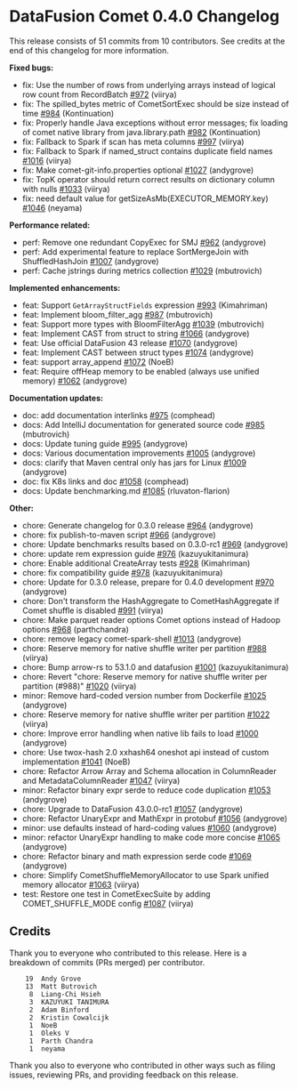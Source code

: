 <!--
Licensed to the Apache Software Foundation (ASF) under one
or more contributor license agreements.  See the NOTICE file
distributed with this work for additional information
regarding copyright ownership.  The ASF licenses this file
to you under the Apache License, Version 2.0 (the
"License"); you may not use this file except in compliance
with the License.  You may obtain a copy of the License at

  http://www.apache.org/licenses/LICENSE-2.0

Unless required by applicable law or agreed to in writing,
software distributed under the License is distributed on an
"AS IS" BASIS, WITHOUT WARRANTIES OR CONDITIONS OF ANY
KIND, either express or implied.  See the License for the
specific language governing permissions and limitations
under the License.
-->

# DataFusion Comet 0.4.0 Changelog

This release consists of 51 commits from 10 contributors. See credits at the end of this changelog for more information.

**Fixed bugs:**

- fix: Use the number of rows from underlying arrays instead of logical row count from RecordBatch [#972](https://github.com/apache/datafusion-comet/pull/972) (viirya)
- fix: The spilled_bytes metric of CometSortExec should be size instead of time [#984](https://github.com/apache/datafusion-comet/pull/984) (Kontinuation)
- fix: Properly handle Java exceptions without error messages; fix loading of comet native library from java.library.path [#982](https://github.com/apache/datafusion-comet/pull/982) (Kontinuation)
- fix: Fallback to Spark if scan has meta columns [#997](https://github.com/apache/datafusion-comet/pull/997) (viirya)
- fix: Fallback to Spark if named_struct contains duplicate field names [#1016](https://github.com/apache/datafusion-comet/pull/1016) (viirya)
- fix: Make comet-git-info.properties optional [#1027](https://github.com/apache/datafusion-comet/pull/1027) (andygrove)
- fix: TopK operator should return correct results on dictionary column with nulls [#1033](https://github.com/apache/datafusion-comet/pull/1033) (viirya)
- fix: need default value for getSizeAsMb(EXECUTOR_MEMORY.key) [#1046](https://github.com/apache/datafusion-comet/pull/1046) (neyama)

**Performance related:**

- perf: Remove one redundant CopyExec for SMJ [#962](https://github.com/apache/datafusion-comet/pull/962) (andygrove)
- perf: Add experimental feature to replace SortMergeJoin with ShuffledHashJoin [#1007](https://github.com/apache/datafusion-comet/pull/1007) (andygrove)
- perf: Cache jstrings during metrics collection [#1029](https://github.com/apache/datafusion-comet/pull/1029) (mbutrovich)

**Implemented enhancements:**

- feat: Support `GetArrayStructFields` expression [#993](https://github.com/apache/datafusion-comet/pull/993) (Kimahriman)
- feat: Implement bloom_filter_agg [#987](https://github.com/apache/datafusion-comet/pull/987) (mbutrovich)
- feat: Support more types with BloomFilterAgg [#1039](https://github.com/apache/datafusion-comet/pull/1039) (mbutrovich)
- feat: Implement CAST from struct to string [#1066](https://github.com/apache/datafusion-comet/pull/1066) (andygrove)
- feat: Use official DataFusion 43 release [#1070](https://github.com/apache/datafusion-comet/pull/1070) (andygrove)
- feat: Implement CAST between struct types [#1074](https://github.com/apache/datafusion-comet/pull/1074) (andygrove)
- feat: support array_append [#1072](https://github.com/apache/datafusion-comet/pull/1072) (NoeB)
- feat: Require offHeap memory to be enabled (always use unified memory) [#1062](https://github.com/apache/datafusion-comet/pull/1062) (andygrove)

**Documentation updates:**

- doc: add documentation interlinks [#975](https://github.com/apache/datafusion-comet/pull/975) (comphead)
- docs: Add IntelliJ documentation for generated source code [#985](https://github.com/apache/datafusion-comet/pull/985) (mbutrovich)
- docs: Update tuning guide [#995](https://github.com/apache/datafusion-comet/pull/995) (andygrove)
- docs: Various documentation improvements [#1005](https://github.com/apache/datafusion-comet/pull/1005) (andygrove)
- docs: clarify that Maven central only has jars for Linux [#1009](https://github.com/apache/datafusion-comet/pull/1009) (andygrove)
- doc: fix K8s links and doc [#1058](https://github.com/apache/datafusion-comet/pull/1058) (comphead)
- docs: Update benchmarking.md [#1085](https://github.com/apache/datafusion-comet/pull/1085) (rluvaton-flarion)

**Other:**

- chore: Generate changelog for 0.3.0 release [#964](https://github.com/apache/datafusion-comet/pull/964) (andygrove)
- chore: fix publish-to-maven script [#966](https://github.com/apache/datafusion-comet/pull/966) (andygrove)
- chore: Update benchmarks results based on 0.3.0-rc1 [#969](https://github.com/apache/datafusion-comet/pull/969) (andygrove)
- chore: update rem expression guide [#976](https://github.com/apache/datafusion-comet/pull/976) (kazuyukitanimura)
- chore: Enable additional CreateArray tests [#928](https://github.com/apache/datafusion-comet/pull/928) (Kimahriman)
- chore: fix compatibility guide [#978](https://github.com/apache/datafusion-comet/pull/978) (kazuyukitanimura)
- chore: Update for 0.3.0 release, prepare for 0.4.0 development [#970](https://github.com/apache/datafusion-comet/pull/970) (andygrove)
- chore: Don't transform the HashAggregate to CometHashAggregate if Comet shuffle is disabled [#991](https://github.com/apache/datafusion-comet/pull/991) (viirya)
- chore: Make parquet reader options Comet options instead of Hadoop options [#968](https://github.com/apache/datafusion-comet/pull/968) (parthchandra)
- chore: remove legacy comet-spark-shell [#1013](https://github.com/apache/datafusion-comet/pull/1013) (andygrove)
- chore: Reserve memory for native shuffle writer per partition [#988](https://github.com/apache/datafusion-comet/pull/988) (viirya)
- chore: Bump arrow-rs to 53.1.0 and datafusion [#1001](https://github.com/apache/datafusion-comet/pull/1001) (kazuyukitanimura)
- chore: Revert "chore: Reserve memory for native shuffle writer per partition (#988)" [#1020](https://github.com/apache/datafusion-comet/pull/1020) (viirya)
- minor: Remove hard-coded version number from Dockerfile [#1025](https://github.com/apache/datafusion-comet/pull/1025) (andygrove)
- chore: Reserve memory for native shuffle writer per partition [#1022](https://github.com/apache/datafusion-comet/pull/1022) (viirya)
- chore: Improve error handling when native lib fails to load [#1000](https://github.com/apache/datafusion-comet/pull/1000) (andygrove)
- chore: Use twox-hash 2.0 xxhash64 oneshot api instead of custom implementation [#1041](https://github.com/apache/datafusion-comet/pull/1041) (NoeB)
- chore: Refactor Arrow Array and Schema allocation in ColumnReader and MetadataColumnReader [#1047](https://github.com/apache/datafusion-comet/pull/1047) (viirya)
- minor: Refactor binary expr serde to reduce code duplication [#1053](https://github.com/apache/datafusion-comet/pull/1053) (andygrove)
- chore: Upgrade to DataFusion 43.0.0-rc1 [#1057](https://github.com/apache/datafusion-comet/pull/1057) (andygrove)
- chore: Refactor UnaryExpr and MathExpr in protobuf [#1056](https://github.com/apache/datafusion-comet/pull/1056) (andygrove)
- minor: use defaults instead of hard-coding values [#1060](https://github.com/apache/datafusion-comet/pull/1060) (andygrove)
- minor: refactor UnaryExpr handling to make code more concise [#1065](https://github.com/apache/datafusion-comet/pull/1065) (andygrove)
- chore: Refactor binary and math expression serde code [#1069](https://github.com/apache/datafusion-comet/pull/1069) (andygrove)
- chore: Simplify CometShuffleMemoryAllocator to use Spark unified memory allocator [#1063](https://github.com/apache/datafusion-comet/pull/1063) (viirya)
- test: Restore one test in CometExecSuite by adding COMET_SHUFFLE_MODE config [#1087](https://github.com/apache/datafusion-comet/pull/1087) (viirya)

## Credits

Thank you to everyone who contributed to this release. Here is a breakdown of commits (PRs merged) per contributor.

```
    19	Andy Grove
    13	Matt Butrovich
     8	Liang-Chi Hsieh
     3	KAZUYUKI TANIMURA
     2	Adam Binford
     2	Kristin Cowalcijk
     1	NoeB
     1	Oleks V
     1	Parth Chandra
     1	neyama
```

Thank you also to everyone who contributed in other ways such as filing issues, reviewing PRs, and providing feedback on this release.
